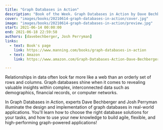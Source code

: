 ```yaml
---
title: "Graph Databases in Action"
description: "Book of the Week. Graph Databases in Action by Dave Bechberger"
cover: "images/books/20210614-graph-databases-in-action/cover.jpg"
image: "images/books/20210614-graph-databases-in-action/preview.jpg"
start: 2021-06-14 00:00:00
end: 2021-06-18 22:59:58
authors: [davebechberger, Josh Perryman]
links: 
  - text: Book's page
    link: https://www.manning.com/books/graph-databases-in-action
  - text: Amazon
    link: https://www.amazon.com/Graph-Databases-Action-Dave-Bechberger/dp/1617296376

---
```


Relationships in data often look far more like a web than an orderly set of rows and columns.
Graph databases shine when it comes to revealing valuable insights within complex, interconnected
data such as demographics, financial records, or computer networks.

In Graph Databases in Action, experts Dave Bechberger and Josh Perryman illuminate the design and
implementation of graph databases in real-world applications. You'll learn how to choose the right
database solutions for your tasks, and how to use your new knowledge to build agile, flexible,
and high-performing graph-powered applications!